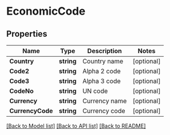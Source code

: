 # EconomicCode

## Properties

Name | Type | Description | Notes
------------ | ------------- | ------------- | -------------
**Country** | **string** | Country name | [optional] 
**Code2** | **string** | Alpha 2 code | [optional] 
**Code3** | **string** | Alpha 3 code | [optional] 
**CodeNo** | **string** | UN code | [optional] 
**Currency** | **string** | Currency name | [optional] 
**CurrencyCode** | **string** | Currency code | [optional] 

[[Back to Model list]](../README.md#documentation-for-models) [[Back to API list]](../README.md#documentation-for-api-endpoints) [[Back to README]](../README.md)


